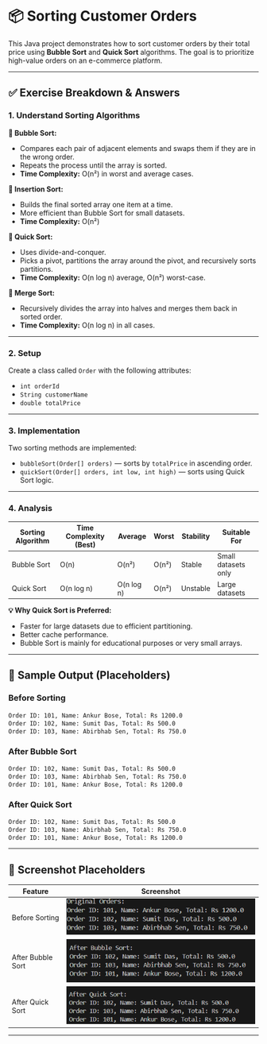 
# 📦 Sorting Customer Orders

This Java project demonstrates how to sort customer orders by their total price using **Bubble Sort** and **Quick Sort** algorithms. The goal is to prioritize high-value orders on an e-commerce platform.

---

## ✅ Exercise Breakdown & Answers

### 1. Understand Sorting Algorithms

**🔹 Bubble Sort:**  
- Compares each pair of adjacent elements and swaps them if they are in the wrong order.
- Repeats the process until the array is sorted.
- **Time Complexity:** O(n²) in worst and average cases.

**🔹 Insertion Sort:**  
- Builds the final sorted array one item at a time.
- More efficient than Bubble Sort for small datasets.
- **Time Complexity:** O(n²)

**🔹 Quick Sort:**  
- Uses divide-and-conquer.
- Picks a pivot, partitions the array around the pivot, and recursively sorts partitions.
- **Time Complexity:** O(n log n) average, O(n²) worst-case.

**🔹 Merge Sort:**  
- Recursively divides the array into halves and merges them back in sorted order.
- **Time Complexity:** O(n log n) in all cases.

---

### 2. Setup

Create a class called `Order` with the following attributes:
- `int orderId`
- `String customerName`
- `double totalPrice`

---

### 3. Implementation

Two sorting methods are implemented:
- `bubbleSort(Order[] orders)` — sorts by `totalPrice` in ascending order.
- `quickSort(Order[] orders, int low, int high)` — sorts using Quick Sort logic.

---

### 4. Analysis

| Sorting Algorithm | Time Complexity (Best) | Average | Worst  | Stability | Suitable For         |
|-------------------|------------------------|---------|--------|-----------|-----------------------|
| Bubble Sort       | O(n)                   | O(n²)   | O(n²)  | Stable    | Small datasets only   |
| Quick Sort        | O(n log n)             | O(n log n) | O(n²) | Unstable  | Large datasets        |

**💡 Why Quick Sort is Preferred:**  
- Faster for large datasets due to efficient partitioning.
- Better cache performance.
- Bubble Sort is mainly for educational purposes or very small arrays.

---

## 🔎 Sample Output (Placeholders)

### Before Sorting
```text
Order ID: 101, Name: Ankur Bose, Total: Rs 1200.0
Order ID: 102, Name: Sumit Das, Total: Rs 500.0
Order ID: 103, Name: Abirbhab Sen, Total: Rs 750.0
```

### After Bubble Sort
```text
Order ID: 102, Name: Sumit Das, Total: Rs 500.0
Order ID: 103, Name: Abirbhab Sen, Total: Rs 750.0
Order ID: 101, Name: Ankur Bose, Total: Rs 1200.0
```

### After Quick Sort
```text
Order ID: 102, Name: Sumit Das, Total: Rs 500.0
Order ID: 103, Name: Abirbhab Sen, Total: Rs 750.0
Order ID: 101, Name: Ankur Bose, Total: Rs 1200.0
```

---

## 📸 Screenshot Placeholders

| Feature            | Screenshot |
|--------------------|------------|
| Before Sorting     | ![Before](screenshots/output1.png) |
| After Bubble Sort  | ![Bubble](screenshots/output2.png) |
| After Quick Sort   | ![Quick](screenshots/output3.png) |

---